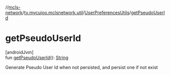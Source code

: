 //[mcls-network](../../../index.md)/[tv.mycujoo.mclsnetwork.util](../index.md)/[UserPreferencesUtils](index.md)/[getPseudoUserId](get-pseudo-user-id.md)

# getPseudoUserId

[androidJvm]\
fun [getPseudoUserId](get-pseudo-user-id.md)(): [String](https://kotlinlang.org/api/latest/jvm/stdlib/kotlin/-string/index.html)

Generate Pseudo User Id when not persisted, and persist one if  not exist
